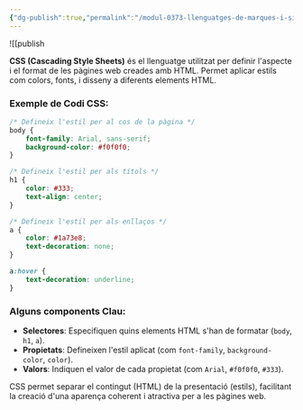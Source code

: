 ```yaml
---
{"dg-publish":true,"permalink":"/modul-0373-llenguatges-de-marques-i-sistemes-de-gestio-d-informacio/conceptes/css/"}
---
```


![[publish

**CSS (Cascading Style Sheets)** és el llenguatge utilitzat per definir l'aspecte i el format de les pàgines web creades amb HTML. Permet aplicar estils com colors, fonts, i disseny a diferents elements HTML.

### Exemple de Codi CSS:

```css
/* Defineix l'estil per al cos de la pàgina */
body {
    font-family: Arial, sans-serif;
    background-color: #f0f0f0;
}

/* Defineix l'estil per als títols */
h1 {
    color: #333;
    text-align: center;
}

/* Defineix l'estil per als enllaços */
a {
    color: #1a73e8;
    text-decoration: none;
}

a:hover {
    text-decoration: underline;
}

```

### Alguns components Clau:

- **Selectores**: Especifiquen quins elements HTML s'han de formatar (`body`, `h1`, `a`).
- **Propietats**: Defineixen l'estil aplicat (com `font-family`, `background-color`, `color`).
- **Valors**: Indiquen el valor de cada propietat (com `Arial`, `#f0f0f0`, `#333`).

CSS permet separar el contingut (HTML) de la presentació (estils), facilitant la creació d'una aparença coherent i atractiva per a les pàgines web.